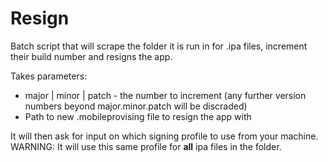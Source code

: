 # Resign

Batch script that will scrape the folder it is run in for .ipa files, increment their build number and resigns the app. 

Takes parameters:

- major | minor | patch - the number to increment (any further version numbers beyond major.minor.patch will be discraded)
 - Path to new .mobileprovising file to resign the app with

It will then ask for input on which signing profile to use from your machine. WARNING: It will use this same profile for **all** ipa files in the folder. 
